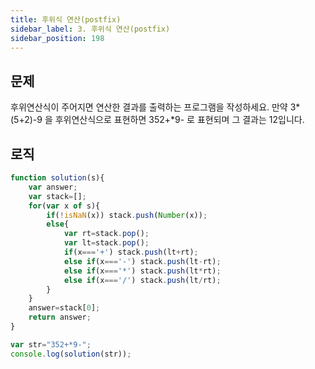 ```yaml
---
title: 후위식 연산(postfix)
sidebar_label: 3. 후위식 연산(postfix)
sidebar_position: 198
---
```


## 문제 
후위연산식이 주어지면 연산한 결과를 출력하는 프로그램을 작성하세요.
만약 3*(5+2)-9 을 후위연산식으로 표현하면 352+*9- 로 표현되며 그 결과는 12입니다.

## 로직

```js
function solution(s){  
    var answer;
    var stack=[];
    for(var x of s){
        if(!isNaN(x)) stack.push(Number(x));
        else{
            var rt=stack.pop();
            var lt=stack.pop();
            if(x==='+') stack.push(lt+rt);
            else if(x==='-') stack.push(lt-rt);
            else if(x==='*') stack.push(lt*rt);
            else if(x==='/') stack.push(lt/rt);
        }
    }
    answer=stack[0];
    return answer;
}

var str="352+*9-";
console.log(solution(str));
```